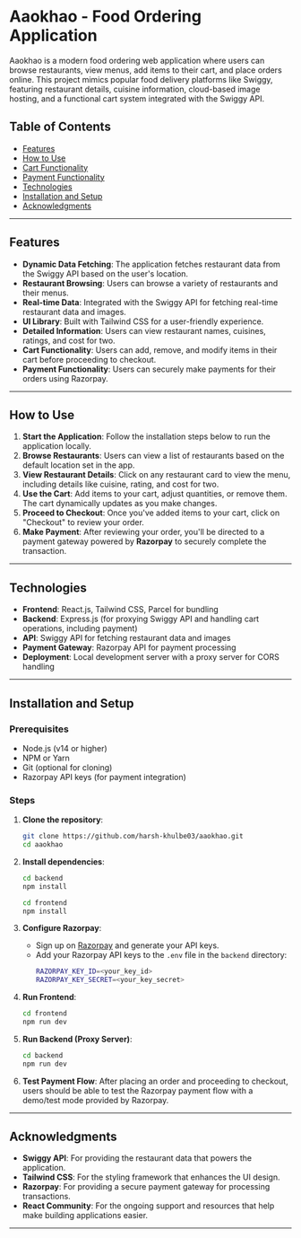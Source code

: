 # Aaokhao - Food Ordering Application

Aaokhao is a modern food ordering web application where users can browse restaurants, view menus, add items to their cart, and place orders online. This project mimics popular food delivery platforms like Swiggy, featuring restaurant details, cuisine information, cloud-based image hosting, and a functional cart system integrated with the Swiggy API.

## Table of Contents

- [Features](#features)
- [How to Use](#how-to-use)
- [Cart Functionality](#cart-functionality)
- [Payment Functionality](#payment-functionality)
- [Technologies](#technologies)
- [Installation and Setup](#installation-and-setup)
- [Acknowledgments](#acknowledgments)

---

## Features

- **Dynamic Data Fetching**: The application fetches restaurant data from the Swiggy API based on the user's location.
- **Restaurant Browsing**: Users can browse a variety of restaurants and their menus.
- **Real-time Data**: Integrated with the Swiggy API for fetching real-time restaurant data and images.
- **UI Library**: Built with Tailwind CSS for a user-friendly experience.
- **Detailed Information**: Users can view restaurant names, cuisines, ratings, and cost for two.
- **Cart Functionality**: Users can add, remove, and modify items in their cart before proceeding to checkout.
- **Payment Functionality**: Users can securely make payments for their orders using Razorpay.

---

## How to Use

1. **Start the Application**: Follow the installation steps below to run the application locally.
2. **Browse Restaurants**: Users can view a list of restaurants based on the default location set in the app.
3. **View Restaurant Details**: Click on any restaurant card to view the menu, including details like cuisine, rating, and cost for two.
4. **Use the Cart**: Add items to your cart, adjust quantities, or remove them. The cart dynamically updates as you make changes.
5. **Proceed to Checkout**: Once you've added items to your cart, click on "Checkout" to review your order.
6. **Make Payment**: After reviewing your order, you'll be directed to a payment gateway powered by **Razorpay** to securely complete the transaction.

---

## Technologies

- **Frontend**: React.js, Tailwind CSS, Parcel for bundling
- **Backend**: Express.js (for proxying Swiggy API and handling cart operations, including payment)
- **API**: Swiggy API for fetching restaurant data and images
- **Payment Gateway**: Razorpay API for payment processing
- **Deployment**: Local development server with a proxy server for CORS handling

---

## Installation and Setup

### Prerequisites

- Node.js (v14 or higher)
- NPM or Yarn
- Git (optional for cloning)
- Razorpay API keys (for payment integration)

### Steps

1. **Clone the repository**:
    ```bash
    git clone https://github.com/harsh-khulbe03/aaokhao.git
    cd aaokhao
    ```

2. **Install dependencies**:
    ```bash
    cd backend
    npm install

    cd frontend
    npm install
    ```

3. **Configure Razorpay**:
    - Sign up on [Razorpay](https://razorpay.com/) and generate your API keys.
    - Add your Razorpay API keys to the `.env` file in the `backend` directory:
      ```bash
      RAZORPAY_KEY_ID=<your_key_id>
      RAZORPAY_KEY_SECRET=<your_key_secret>
      ```

4. **Run Frontend**:

    ```bash
    cd frontend
    npm run dev
    ```

5. **Run Backend (Proxy Server)**:

    ```bash
    cd backend
    npm run dev
    ```

6. **Test Payment Flow**: After placing an order and proceeding to checkout, users should be able to test the Razorpay payment flow with a demo/test mode provided by Razorpay.

---

## Acknowledgments

- **Swiggy API**: For providing the restaurant data that powers the application.
- **Tailwind CSS**: For the styling framework that enhances the UI design.
- **Razorpay**: For providing a secure payment gateway for processing transactions.
- **React Community**: For the ongoing support and resources that help make building applications easier.

---
